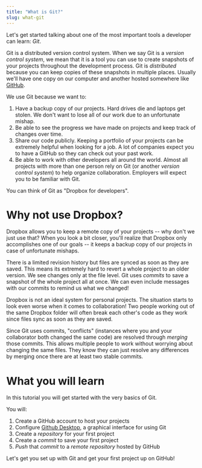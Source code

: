 ```yaml
---
title: "What is Git?"
slug: what-git
---
```


Let's get started talking about one of the most important tools a developer can learn: *Git*.

Git is a distributed version control system. When we say Git is a *version control system*, we mean that it is a tool you can use to create snapshots of your projects throughout the development process. Git is *distributed* because you can keep copies of these snapshots in multiple places. Usually we'll have one copy on our computer and another hosted somewhere like [GitHub](https://github.com/).

We use Git because we want to:

1. Have a backup copy of our projects. Hard drives die and laptops get stolen. We don't want to lose all of our work due to an unfortunate mishap.
2. Be able to see the progress we have made on projects and keep track of changes over time.
3. Share our code publicly. Keeping a portfolio of your projects can be extremely helpful when looking for a job. A lot of companies expect you to have a GitHub so they can check out your past work.
4. Be able to work with other developers all around the world. Almost all projects with more than one person rely on Git (or another *version control system*) to help organize collaboration. Employers will expect you to be familiar with Git.

You can think of Git as "Dropbox for developers".

# Why not use Dropbox?

Dropbox allows you to keep a remote copy of your projects -- why don't we just use that? When you look a bit closer, you'll realize that Dropbox only accomplishes one of our goals -- it keeps a backup copy of our projects in case of unfortunate mishaps.

There is a limited revision history but files are synced as soon as they are saved. This means its extremely hard to revert a whole project to an older version. We see changes only at the file level. Git uses *commits* to save a snapshot of the whole project all at once. We can even include messages with our commits to remind us what we changed!

Dropbox is not an ideal system for personal projects. The situation starts to look even worse when it comes to collaboration! Two people working out of the same Dropbox folder will often break each other's code as they work since files sync as soon as they are saved.

Since Git uses commits, "conflicts" (instances where you and your collaborator both changed the same code) are resolved through *merging* those commits. This allows multiple people to work without worrying about changing the same files. They know they can just resolve any differences by merging once there are at least two stable commits.

# What you will learn

In this tutorial you will get started with the very basics of Git.

You will:

1. Create a GitHub account to host your projects
2. Configure [Github Desktop](https://desktop.github.com/), a graphical interface for using Git
3. Create a *repository* for your first project
4. Create a *commit* to save your first project
5. *Push* that *commit* to a *remote repository* hosted by GitHub

Let's get you set up with Git and get your first project up on GitHub!
